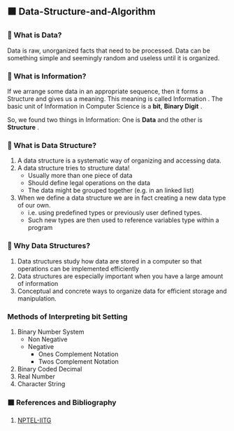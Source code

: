 ## ⬛ Data-Structure-and-Algorithm
### 🔲 What is Data?
Data is raw, unorganized facts that need to be processed. Data can be something simple and seemingly random and useless until it is organized.
### 🔲 What is Information?
If we arrange some data in an appropriate sequence, then it forms a Structure and gives us a meaning. This meaning is called Information . The basic unit of Information in Computer Science is a **bit**, **Binary Digit** .

So, we found two things in Information: One is **Data** and the other is **Structure** .

### 🔲 What is Data Structure?
1. A data structure is a systematic way of organizing and accessing data.
2. A data structure tries to structure data!
   * Usually more than one piece of data
   * Should define legal operations on the data
   * The data might be grouped together (e.g. in an linked list)
3. When we define a data structure we are in fact creating a new data type of our own.
    * i.e. using predefined types or previously user defined types.
    * Such new types are then used to reference variables type within a program

### 🔲 Why Data Structures?

1. Data structures study how data are stored in a computer so that operations can be implemented efficiently
2. Data structures are especially important when you have a large amount of information
3. Conceptual and concrete ways to organize data for efficient storage and manipulation.
 			
### Methods of Interpreting bit Setting
1. Binary Number System 
    * Non Negative
    * Negative
      * Ones Complement Notation
      * Twos Complement Notation
2. Binary Coded Decimal
3. Real Number
4. Character String
###  ⬛ References and Bibliography
1. [NPTEL-IITG](https://archive.nptel.ac.in/courses/106/103/106103069/#)
